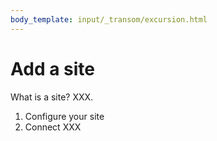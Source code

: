```yaml
---
body_template: input/_transom/excursion.html
---
```


# Add a site

What is a site?  XXX.

1. Configure your site
1. Connect XXX
